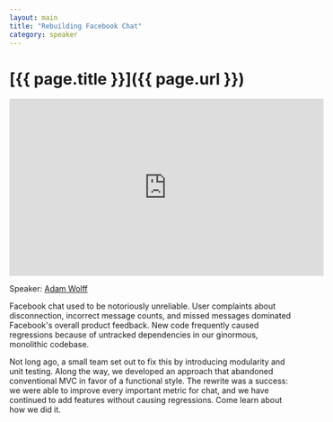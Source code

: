 ```yaml
---
layout: main
title: "Rebuilding Facebook Chat"
category: speaker
---
```


# [{{ page.title }}]({{ page.url }})

<iframe width="560" height="315" src="http://www.youtube.com/embed/unEuPvA2wnM" frameborder="0" allowfullscreen="true">
</iframe>

Speaker: <a href="https://www.facebook.com/wolffiex">Adam Wolff</a>

Facebook chat used to be notoriously unreliable. User complaints about
disconnection, incorrect message counts, and missed messages dominated
Facebook's overall product feedback. New code frequently caused
regressions because of untracked dependencies in our ginormous,
monolithic codebase.

Not long ago, a small team set out to fix this by introducing
modularity and unit testing. Along the way, we developed an approach
that abandoned conventional MVC in favor of a functional style. The
rewrite was a success: we were able to improve every important metric
for chat, and we have continued to add features without causing
regressions. Come learn about how we did it.
